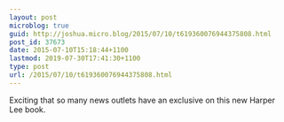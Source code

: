 ```yaml
---
layout: post
microblog: true
guid: http://joshua.micro.blog/2015/07/10/t619360076944375808.html
post_id: 37673
date: 2015-07-10T15:18:44+1100
lastmod: 2019-07-30T17:41:30+1100
type: post
url: /2015/07/10/t619360076944375808.html
---
```

Exciting that so many news outlets have an exclusive on this new Harper Lee book.
